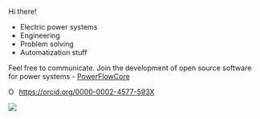 Hi there!

* Electric power systems
* Engineering
* Problem solving
* Automatization stuff

Feel free to communicate. Join the development of open source software for power systems - [PowerFlowCore](https://github.com/ealux/PowerFlowCore)


<div itemscope itemtype="https://schema.org/Person"><a itemprop="sameAs" content="https://orcid.org/0000-0002-4577-593X" href="https://orcid.org/0000-0002-4577-593X" target="orcid.widget" rel="me noopener noreferrer" style="vertical-align:top;"><img src="https://orcid.org/sites/default/files/images/orcid_16x16.png" style="width:1em;margin-right:.5em;" alt="ORCID iD icon">https://orcid.org/0000-0002-4577-593X</a></div>


<!--
**ealux/ealux** is a ✨ _special_ ✨ repository because its `README.md` (this file) appears on your GitHub profile.

Here are some ideas to get you started:

- 🔭 I’m currently working on ...
- 🌱 I’m currently learning ...
- 👯 I’m looking to collaborate on ...
- 🤔 I’m looking for help with ...
- 💬 Ask me about ...
- 📫 How to reach me: ...
- 😄 Pronouns: ...
- ⚡ Fun fact: ...
-->

<!--<img src="https://komarev.com/ghpvc/?username=ealux" alt="blueedge"/> -->

![](https://hit.yhype.me/github/profile?user_id=29152500)

<!-- [![Anurag's GitHub stats](https://github-readme-stats.vercel.app/api?username=ealux&show_icons=true&include_all_commits=true&count_private=true&hide=contribs&disable_animations=true)](https://github.com/anuraghazra/github-readme-stats) -->

<!-- Ссылки на конкретный репозиторий
[![Readme Card](https://github-readme-stats.vercel.app/api/pin/?username=anuraghazra&repo=github-readme-stats)](https://github.com/anuraghazra/github-readme-stats)
-->

<!-- [![Top Langs](https://github-readme-stats.vercel.app/api/top-langs/?username=ealux)](https://github.com/anuraghazra/github-readme-stats) -->



